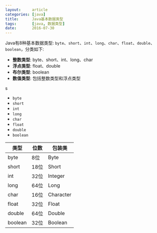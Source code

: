 ```yaml
---
layout:     article
categories: [java]
title:      Java基本数据类型
tags:       [java, 数据类型]
date:       2016-07-30
---
```


Java有8种基本数据类型: `byte`、`short`、`int`、`long`、`char`、`float`、`double`、`boolean`，分类如下:

* **整数类型**: byte、short、int、long、char
* **浮点类型**: float、double
* **布尔类型**: boolean
* **数值类型**: 包括整数类型和浮点类型

s

* `byte`
* `short`
* `int`
* `long`
* `char`
* `float`
* `double`
* `boolean`


| 类型 | 位数 | 包装类 |
| ---       | ---   | ---   |
| byte      | 8位   | Byte    |
| short     | 18位  | Short  |
| int       | 32位  | Integer  |
| long      | 64位  | Long  |
| char      | 16位  | Character  |
| float     | 32位  | Float  |
| double    | 64位  | Double  |
| boolean   | 32位  | Boolean  |
